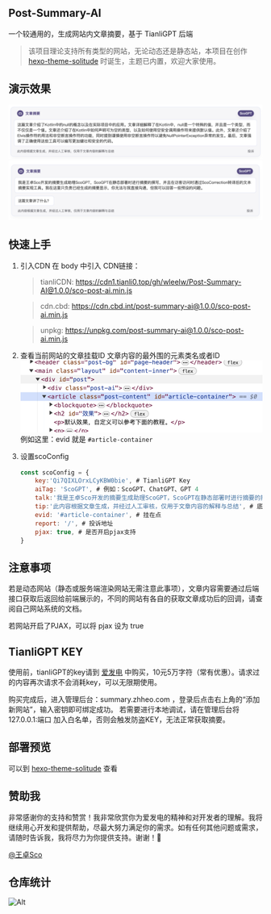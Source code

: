 ## Post-Summary-AI
一个较通用的，生成网站内文章摘要，基于 TianliGPT 后端

> 该项目理论支持所有类型的网站，无论动态还是静态站，本项目在创作    [hexo-theme-solitude](https://github.com/wleelw/hexo-theme-solitude) 时诞生，主题已内置，欢迎大家使用。

## 演示效果
![Alt text](/demo/image.png)
![Alt text](/demo/image1.png)

## 快速上手
1. 引入CDN
    在 body 中引入 CDN链接：
    > tianliCDN: https://cdn1.tianli0.top/gh/wleelw/Post-Summary-AI@1.0.0/sco-post-ai.min.js
    
    > cdn.cbd: https://cdn.cbd.int/post-summary-ai@1.0.0/sco-post-ai.min.js

    > unpkg: https://unpkg.com/post-summary-ai@1.0.0/sco-post-ai.min.js
2. 查看当前网站的文章挂载ID
   文章内容的最外围的元素类名或者ID
   ![Alt text](/demo/image2.png)
   例如这里：evid 就是 `#article-container`
3. 设置scoConfig
    ```js
    const scoConfig = {
        key:'Qi7QIXLOrxLCyKBW0bie', # TianliGPT Key
        aiTag: 'ScoGPT', # 例如：ScoGPT、ChatGPT、GPT 4
        talk:'我是王卓Sco开发的摘要生成助理ScoGPT，ScoGPT在静态部署时进行摘要的撰写，并且在访客访问时通过ScoCorrection转译后的文本摘要实现工具。我在这里只负责已经生成的摘要显示，你无法与我直接沟通，但我可以回答一些预设的问题。', # 自我介绍
        tip:'此内容根据文章生成，并经过人工审核，仅用于文章内容的解释与总结', # 底部提示文字
        evid: '#article-container', # 挂在点
        report: '/', # 投诉地址
        pjax: true, # 是否开启pjax支持
    }
    ```

## 注意事项
若是动态网站（静态或服务端渲染网站无需注意此事项），文章内容需要通过后端接口获取后返回给前端展示的，不同的网站有各自的获取文章成功后的回调，请查阅自己网站系统的文档。

若网站开启了PJAX，可以将 pjax 设为 true

## TianliGPT KEY

使用前，tianliGPT的key请到 [爱发电](https://afdian.net/item/f18c2e08db4411eda2f25254001e7c00) 中购买，10元5万字符（常有优惠）。请求过的内容再次请求不会消耗key，可以无限期使用。

购买完成后，进入管理后台：summary.zhheo.com ，登录后点击右上角的“添加新网站”，输入密钥即可绑定成功。
若需要进行本地调试，请在管理后台将 127.0.0.1:端口 加入白名单，否则会触发防盗KEY，无法正常获取摘要。

## 部署预览
可以到 [hexo-theme-solitude](https://github.com/wleelw/hexo-theme-solitude) 查看

## 赞助我

非常感谢你的支持和赞赏！我非常欣赏你为爱发电的精神和对开发者的理解。我将继续用心开发和提供帮助，尽最大努力满足你的需求。如有任何其他问题或需求，请随时告诉我，我将尽力为你提供支持。谢谢！🙏

[@王卓Sco](https://afdian.net/a/wleelw0u0)

## 仓库统计

![Alt](https://repobeats.axiom.co/api/embed/5d60f1155c34aa0ace040ca2ffdb1a0b3b0ac208.svg "Repobeats analytics image")